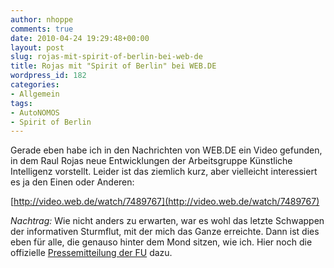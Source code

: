 ```yaml
---
author: nhoppe
comments: true
date: 2010-04-24 19:29:48+00:00
layout: post
slug: rojas-mit-spirit-of-berlin-bei-web-de
title: Rojas mit "Spirit of Berlin" bei WEB.DE
wordpress_id: 182
categories:
- Allgemein
tags:
- AutoNOMOS
- Spirit of Berlin
---
```


Gerade eben habe ich in den Nachrichten von WEB.DE ein Video gefunden, in dem Raul Rojas neue Entwicklungen der Arbeitsgruppe Künstliche Intelligenz vorstellt. Leider ist das ziemlich kurz, aber vielleicht interessiert es ja den Einen oder Anderen:

[http://video.web.de/watch/7489767](http://video.web.de/watch/7489767)

_Nachtrag:_ Wie nicht anders zu erwarten, war es wohl das letzte Schwappen der informativen Sturmflut, mit der mich das Ganze erreichte. Dann ist dies eben für alle, die genauso hinter dem Mond sitzen, wie ich. Hier noch die offizielle [Pressemitteilung der FU](http://www.fu-berlin.de/presse/fup/2010/fup_10_106/index.html) dazu.

